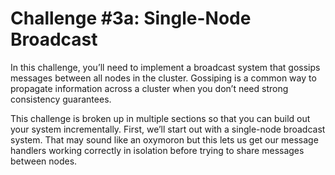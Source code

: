 # Challenge #3a: Single-Node Broadcast

In this challenge, you’ll need to implement a broadcast system that gossips messages between all nodes in the cluster. Gossiping is a common way to propagate information across a cluster when you don’t need strong consistency guarantees.

This challenge is broken up in multiple sections so that you can build out your system incrementally. First, we’ll start out with a single-node broadcast system. That may sound like an oxymoron but this lets us get our message handlers working correctly in isolation before trying to share messages between nodes.
